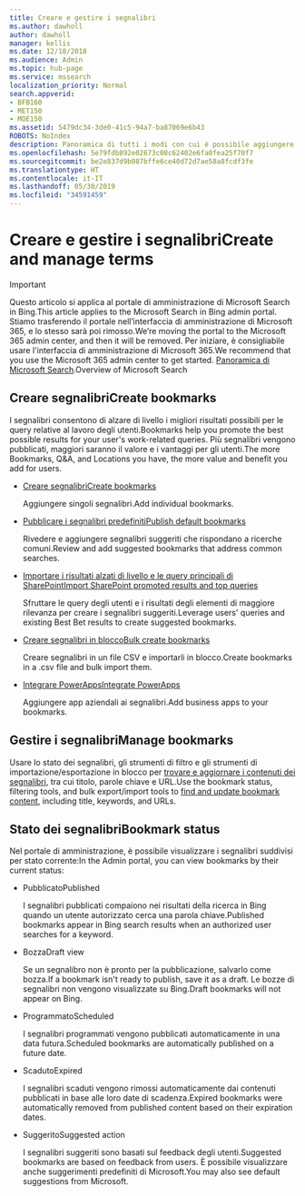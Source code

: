 ```yaml
---
title: Creare e gestire i segnalibri
ms.author: dawholl
author: dawholl
manager: kellis
ms.date: 12/18/2018
ms.audience: Admin
ms.topic: hub-page
ms.service: mssearch
localization_priority: Normal
search.appverid:
- BFB160
- MET150
- MOE150
ms.assetid: 5479dc34-3de0-41c5-94a7-ba87069e6b43
ROBOTS: NoIndex
description: Panoramica di tutti i modi con cui è possibile aggiungere e creare segnalibri per i risultati di lavoro di Microsoft Search
ms.openlocfilehash: 5e79fdb892e02673c08c62402e6fa0fea25f70f7
ms.sourcegitcommit: be2e837d9b087bffe6ce40d72d7ae58a8fcdf3fe
ms.translationtype: HT
ms.contentlocale: it-IT
ms.lasthandoff: 05/30/2019
ms.locfileid: "34591459"
---
```

# <a name="create-and-manage-bookmarks"></a><span data-ttu-id="12e3e-103">Creare e gestire i segnalibri</span><span class="sxs-lookup"><span data-stu-id="12e3e-103">Create and manage terms</span></span>

> [!IMPORTANT]
> <span data-ttu-id="12e3e-104">Questo articolo si applica al portale di amministrazione di Microsoft Search in Bing.</span><span class="sxs-lookup"><span data-stu-id="12e3e-104">This article applies to the Microsoft Search in Bing admin portal.</span></span> <span data-ttu-id="12e3e-105">Stiamo trasferendo il portale nell’interfaccia di amministrazione di Microsoft 365, e lo stesso sarà poi rimosso.</span><span class="sxs-lookup"><span data-stu-id="12e3e-105">We’re moving the portal to the Microsoft 365 admin center, and then it will be removed.</span></span> <span data-ttu-id="12e3e-106">Per iniziare, è consigliabile usare l'interfaccia di amministrazione di Microsoft 365.</span><span class="sxs-lookup"><span data-stu-id="12e3e-106">We recommend that you use the Microsoft 365 admin center to get started.</span></span> <span data-ttu-id="12e3e-107">[Panoramica di Microsoft Search](overview-microsoft-search.md).</span><span class="sxs-lookup"><span data-stu-id="12e3e-107">Overview of Microsoft Search</span></span>
    
## <a name="create-bookmarks"></a><span data-ttu-id="12e3e-108">Creare segnalibri</span><span class="sxs-lookup"><span data-stu-id="12e3e-108">Create bookmarks</span></span>

<span data-ttu-id="12e3e-109">I segnalibri consentono di alzare di livello i migliori risultati possibili per le query relative al lavoro degli utenti.</span><span class="sxs-lookup"><span data-stu-id="12e3e-109">Bookmarks help you promote the best possible results for your user's work-related queries.</span></span> <span data-ttu-id="12e3e-110">Più segnalibri vengono pubblicati, maggiori saranno il valore e i vantaggi per gli utenti.</span><span class="sxs-lookup"><span data-stu-id="12e3e-110">The more Bookmarks, Q&A, and Locations you have, the more value and benefit you add for users.</span></span>
  
- [<span data-ttu-id="12e3e-111">Creare segnalibri</span><span class="sxs-lookup"><span data-stu-id="12e3e-111">Create bookmarks</span></span>](create-bookmarks.md)
    
    <span data-ttu-id="12e3e-112">Aggiungere singoli segnalibri.</span><span class="sxs-lookup"><span data-stu-id="12e3e-112">Add individual bookmarks.</span></span>
    
- [<span data-ttu-id="12e3e-113">Pubblicare i segnalibri predefiniti</span><span class="sxs-lookup"><span data-stu-id="12e3e-113">Publish default bookmarks</span></span>](publish-default-bookmarks.md)
    
    <span data-ttu-id="12e3e-114">Rivedere e aggiungere segnalibri suggeriti che rispondano a ricerche comuni.</span><span class="sxs-lookup"><span data-stu-id="12e3e-114">Review and add suggested bookmarks that address common searches.</span></span>
    
- [<span data-ttu-id="12e3e-115">Importare i risultati alzati di livello e le query principali di SharePoint</span><span class="sxs-lookup"><span data-stu-id="12e3e-115">Import SharePoint promoted results and top queries</span></span>](import-sharepoint-promoted-results-and-top-queries.md)
    
    <span data-ttu-id="12e3e-116">Sfruttare le query degli utenti e i risultati degli elementi di maggiore rilevanza per creare i segnalibri suggeriti.</span><span class="sxs-lookup"><span data-stu-id="12e3e-116">Leverage users' queries and existing Best Bet results to create suggested bookmarks.</span></span>
    
- [<span data-ttu-id="12e3e-117">Creare segnalibri in blocco</span><span class="sxs-lookup"><span data-stu-id="12e3e-117">Bulk create bookmarks</span></span>](bulk-create-bookmarks.md)
    
    <span data-ttu-id="12e3e-118">Creare segnalibri in un file CSV e importarli in blocco.</span><span class="sxs-lookup"><span data-stu-id="12e3e-118">Create bookmarks in a .csv file and bulk import them.</span></span>
    
- [<span data-ttu-id="12e3e-119">Integrare PowerApps</span><span class="sxs-lookup"><span data-stu-id="12e3e-119">Integrate PowerApps</span></span>](integrate-powerapps.md)
    
    <span data-ttu-id="12e3e-120">Aggiungere app aziendali ai segnalibri.</span><span class="sxs-lookup"><span data-stu-id="12e3e-120">Add business apps to your bookmarks.</span></span>
    
## <a name="manage-bookmarks"></a><span data-ttu-id="12e3e-121">Gestire i segnalibri</span><span class="sxs-lookup"><span data-stu-id="12e3e-121">Manage bookmarks</span></span>

<span data-ttu-id="12e3e-122">Usare lo stato dei segnalibri, gli strumenti di filtro e gli strumenti di importazione/esportazione in blocco per [trovare e aggiornare i contenuti dei segnalibri](manage-bookmarks.md), tra cui titolo, parole chiave e URL.</span><span class="sxs-lookup"><span data-stu-id="12e3e-122">Use the bookmark status, filtering tools, and bulk export/import tools to [find and update bookmark content](manage-bookmarks.md), including title, keywords, and URLs.</span></span>
  
## <a name="bookmark-status"></a><span data-ttu-id="12e3e-123">Stato dei segnalibri</span><span class="sxs-lookup"><span data-stu-id="12e3e-123">Bookmark status</span></span>

<span data-ttu-id="12e3e-124">Nel portale di amministrazione, è possibile visualizzare i segnalibri suddivisi per stato corrente:</span><span class="sxs-lookup"><span data-stu-id="12e3e-124">In the Admin portal, you can view bookmarks by their current status:</span></span>
  
- <span data-ttu-id="12e3e-125">Pubblicato</span><span class="sxs-lookup"><span data-stu-id="12e3e-125">Published</span></span>
    
    <span data-ttu-id="12e3e-126">I segnalibri pubblicati compaiono nei risultati della ricerca in Bing quando un utente autorizzato cerca una parola chiave.</span><span class="sxs-lookup"><span data-stu-id="12e3e-126">Published bookmarks appear in Bing search results when an authorized user searches for a keyword.</span></span>
    
- <span data-ttu-id="12e3e-127">Bozza</span><span class="sxs-lookup"><span data-stu-id="12e3e-127">Draft view</span></span>
    
    <span data-ttu-id="12e3e-128">Se un segnalibro non è pronto per la pubblicazione, salvarlo come bozza.</span><span class="sxs-lookup"><span data-stu-id="12e3e-128">If a bookmark isn't ready to publish, save it as a draft.</span></span> <span data-ttu-id="12e3e-129">Le bozze di segnalibri non vengono visualizzate su Bing.</span><span class="sxs-lookup"><span data-stu-id="12e3e-129">Draft bookmarks will not appear on Bing.</span></span>
    
- <span data-ttu-id="12e3e-130">Programmato</span><span class="sxs-lookup"><span data-stu-id="12e3e-130">Scheduled</span></span>
    
    <span data-ttu-id="12e3e-131">I segnalibri programmati vengono pubblicati automaticamente in una data futura.</span><span class="sxs-lookup"><span data-stu-id="12e3e-131">Scheduled bookmarks are automatically published on a future date.</span></span>
    
- <span data-ttu-id="12e3e-132">Scaduto</span><span class="sxs-lookup"><span data-stu-id="12e3e-132">Expired</span></span>
    
    <span data-ttu-id="12e3e-133">I segnalibri scaduti vengono rimossi automaticamente dai contenuti pubblicati in base alle loro date di scadenza.</span><span class="sxs-lookup"><span data-stu-id="12e3e-133">Expired bookmarks were automatically removed from published content based on their expiration dates.</span></span>
    
- <span data-ttu-id="12e3e-134">Suggerito</span><span class="sxs-lookup"><span data-stu-id="12e3e-134">Suggested action</span></span>
    
    <span data-ttu-id="12e3e-135">I segnalibri suggeriti sono basati sul feedback degli utenti.</span><span class="sxs-lookup"><span data-stu-id="12e3e-135">Suggested bookmarks are based on feedback from users.</span></span> <span data-ttu-id="12e3e-136">È possibile visualizzare anche suggerimenti predefiniti di Microsoft.</span><span class="sxs-lookup"><span data-stu-id="12e3e-136">You may also see default suggestions from Microsoft.</span></span>

  

